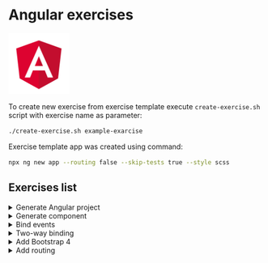 <!---
<details>
<summary>Summary</summary>

Details
---
</details>
-->

<!---
Exercise format:
- title
  - task
  - project name
  - solution
    - steps
-->
# Angular exercises

<img src="./angular-logo.png" alt="angular-logo" width="120"/>

To create new exercise from exercise template execute `create-exercise.sh` script with exercise name as parameter:

```bash
./create-exercise.sh example-exarcise
```

Exercise template app was created using command:
```bash
npx ng new app --routing false --skip-tests true --style scss
```

## Exercises list

<details>
<summary>Generate Angular project</summary>

**Task**

Generate Angular project:
- without routing
- without component tests
- use SCSS for styling
- use `abc` prefix for components

**Project**: `generate-angular-project`

<details>
<summary>Solution</summary>

```bash
npx ng new app --routing false --skip-tests true --style scss --prefix abc
```
</details>

---
</details>

<!--- -->

<details>
<summary>Generate component</summary>

**Task:** generate component without test files

**Project**: `generate-compent`

<details>
<summary>Solution</summary>

```bash
ng g c user --skip-tests true
```
</details>

---
</details>

<!--- -->

<details>
<summary>Bind events</summary>

**Task**
- create application with text `Default text` and button
- when user clicks on button text should be changed to `Changed text`

**Project**: `bind-events`

<details>
<summary>Solution</summary>

<details>
<summary>Create property in component with default text</summary>

```diff
export class AppComponent {
+ text: string = 'Default text'
}
```
</details>

<details>
<summary>Output property to the template using interpolation</summary>

```diff
+ Text: {{text}}
```
</details>

<details>
<summary>Create method in component that will change text in property</summary>

```diff
export class AppComponent {
...
+ changeText() {
+   this.text = 'Custom text'
+ }
}
```
</details>

<details>
<summary>Create button in template</summary>

```
<button>Change text</button>
```
</details>

<details>
<summary>Bind button's <code>click</code> event to method that changes property value</summary>

```
<button (click)="changeText()">Change text</button>
```
</details>

</details>

---
</details>

<!--- -->

<details>
<summary>Two-way binding</summary>

**Task**
- create application with text `Default text`, input field and button
- text on page and in the input field should be synchronized
  - when user changes text in the input field, text on page should be changed also
- when user clicks on a button, text on page and in input field should be changed to `Default text`
- use banana-syntax for two-way binding

**Project**: `two-way-binding`

<details>
<summary>Solution</summary>

<details>
<summary>Create property in component with default text</summary>

```diff
export class AppComponent {
+ text: string = 'Default text'
}
```
</details>

<details>
<summary>Output property to the template using interpolation</summary>

```diff
+ Text: {{text}}
```
</details>

<details>
<summary>Create method in component that will sets default text to property</summary>

```diff
export class AppComponent {
...
+ setDefaultText() {
+   this.text = 'Default text'
+ }
}
```
</details>

<details>
<summary>Create button in template</summary>

```
<button>Set default text</button>
```
</details>

<details>
<summary>Bind button's <code>click</code> event to method that sets default text to property</summary>

```
<button (click)="setDefaultText()">Set default text</button>
```
</details>

<details>
<summary>Add text field</summary>

```
<input type="text"/>
```
</details>

<details>
<summary>Import <code>FormsModule</code> to use banana-syntax for two-way binding</summary>

```diff
+ import {FormsModule} from '@angular/forms';

@NgModule({
  ...
  imports: [
    BrowserModule,
+   FormsModule
  ],
  ...
})
```
</details>

<details>
<summary>use <code>ngModel</code> directive with input for two-way binding</summary>

```
<input [(ngModel)]="text" type="text"></input>
```
</details>

</details>

---
</details>

<details>
<summary>Add Bootstrap 4</summary>

**Task:** add Bootstrap 4 to project

**Project**: `add-bootstrap-4`

<details>
<summary>Solution</summary>

<details>
<summary>Install dependencies</summary>

```bash
npm i bootstrap@4.5.3 popper.js@1.16.1 jquery@3.5.1
```
</details>

<details>
<summary>Add Bootstrap styles</summary>

Add styles to `angular.json` using path `projects.app.architect.build.options.styles`
```diff
"styles": [
  "src/styles.scss",
+ "./node_modules/bootstrap/dist/css/bootstrap.min.css"
],
```
</details>

<details>
<summary>Add JQuery and Bootstrap scripts</summary>

Add styles to `angular.json` using path `projects.app.architect.build.options.scripts`
```diff
"scripts": [
+ "./node_modules/jquery/dist/jquery.min.js",
+ "./node_modules/bootstrap/dist/js/bootstrap.min.js"
],
```
</details>

</details>

---
</details>

<details>
<summary>Add routing</summary>

**Task:**
- add routing to project
- add a header with links `Home`, `About`
- when user clicks on `Home` link it should be redirected to `Home` page with `/` url
- when user clicks on `About` link it should be redirected to `About` page with `/about` url
- show list of products on the `Home` page
  - user should have sorting options: by price, by name
  - when user clicks on the product, product details should be shown on page with `/products/:id` url
  - on the page with product details should be `Products list` button;
    - when user clicks on `Products list` button it should be redirected to products list
- when users inputs wrong url `Not found` page should be shown

**Project**:
- `routing`
- note: `0-start` project was generated without routing:
  ```bash
  npx ng new app --routing false --skip-tests true --style scss
  ```

<details>
<summary>Solution</summary>

<details>
<summary>Add routes configuration to the project</summary>

<details>
<summary>Generate <code>AppRouting</code> module</summary>

```bash
ng g m app-routing --flat true
```
</details>

<details>
<summary>Configure routes in <code>AppRouting</code> module</summary>

```diff
import { NgModule } from '@angular/core';
- import { CommonModule } from '@angular/common';
+ import { Routes, RouterModule } from '@angular/router';
+ const routes: Routes = [];
@NgModule({
- declarations: [],
- imports: [CommonModule]
+ imports: [RouterModule.forRoot(routes)],
+ exports: [RouterModule]
})
export class AppRoutingModule { }
```
</details>

<details>
<summary>Import <code>AppRouting</code> module to <code>App</code> module</summary>


</details>
</details>

<details>
<summary>Create service for persisting products</summary>

```bash
ng g s product
```

```typescript
import {Injectable} from '@angular/core';

class Product {
  id: number
  title: string
  price: number
}

@Injectable({
  providedIn: 'root'
})
export class ProductService {
  private products: Product[] = [
    {id: 1, title: 'car', price: 100},
    {id: 2, title: 'door', price: 10}
  ]

  getAllProducts(): Product[] {
    return [...this.products]
  }

  getProductById(id: number): Product {
    return this.products.find(product => product.id === id)
  }
}
```

</details>

<details>
<summary>Add top level components</summary>

```bash
ng g c home
ng g c about
ng g c product-list
ng g c prosuct-details
```

</details>

<details>
<summary>Add routes to <code>AppRouting</code> module</summary>

**Don't use slashes in `path`**
```typescript
const routes: Routes = [
  {
    path: '',
    component: HomeComponent
  },
  {
    path: 'about',
    component: AboutComponent
  }
]
```
</details>

<details>
<summary>Add router outlet to <code>App</code> component</summary>

```http
<router-outlet></router-outler>
```
</details>

<details>
<summary>Add links to components to <code>App</code> page</summary>

- use slashes
- you can omit `href` attribute
```html
<ul>
  <li><a routerLink="/">Home</a></li>
  <li><a routerLink="/about">About</a></li>
</ul>
```
</details>

<details>
<summary>Add child routes</summary>

```javascript
{
  path: '',
  component: HomeComponent,
  children: [
    {path: '', component: ProductListComponent},
    {path: 'products/:id', component: ProductDetailComponent},
  ]
}
```
</details>


<details>
<summary>List products on the <code>ProductList</code> component</summary>

<details>
<summary>Inject <code>ProductService</code> into <code>ProductList</code> component</summary>

```typescript
constructor(public productService: ProductService) { }
```
</details>

<details>
<summary>Use <code>ProductService</code> to list products</summary>

```html
<ul>
  <li *ngFor="let product of productService.getAllProducts()">
    <a [routerLink]="['/product', product.id]">{{product.title}}</a>
  </li>
</ul>
```
</details>

<details>
<summary>Add products sorting</summary>

- add link with query parameter:
  ```html
  <a routerLink="/" [queryParams]="{sorting: 'price'}">by price</a>
  ```
- subscribe to `ActivatedRoute.quaryParams`.
</details>

</details>

<details>
<summary>Show product details</summary>

Use `ActivatedRoute` and `ProductService`

```typescript
constructor(
  public activatedRoute: ActivatedRoute,
  public productService: ProductService,
) { }
ngOnInit(): void {
  this.activatedRoute.params.subscribe(params => {
    this.product = this.productService.getProductById(Number.parseInt(params['id']))
  });
}
```

For `Go to Home` button:
- inject `Router`
- use `router.navigate([])` method
</details>

<details>
<summary>Add Not Found page</summary>

- add route with `**` path
</details>

</details>

---
</details>
